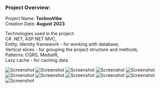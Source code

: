 ### Project Overview:
Project Name: **TechnoVibe**                    
Creation Date: **August 2023**

Technologies used in the project:<br>
C# .NET, ASP.NET MVC,<br>
Entity, Identity framework - for working with database,<br>
Vertical slices - for grouping the project structure and methods,<br>
Patterns: CQRS, MediatR,<br>
Lazy cache - for caching data<br>

![Screenshot](Images/img1.png)
![Screenshot](Images/img2.png)
![Screenshot](Images/img3.png)
![Screenshot](Images/img4.png)
![Screenshot](Images/img5.png)
![Screenshot](Images/img6.png)
![Screenshot](Images/img7.png)
![Screenshot](Images/img8.png)
![Screenshot](Images/img9.png)
![Screenshot](Images/img10.png)
![Screenshot](Images/img11.png)